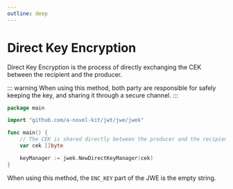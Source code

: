 ```yaml
---
outline: deep
---
```


# Direct Key Encryption

Direct Key Encryption is the process of directly exchanging the CEK between the recipient and the producer.

::: warning
When using this method, both party are responsible for safely keeping the key, and sharing it through a secure
channel.
:::

```go
package main

import "github.com/a-novel-kit/jwt/jwe/jwek"

func main() {
	// The CEK is shared directly between the producer and the recipient.
	var cek []byte

	keyManager := jwek.NewDirectKeyManager(cek)
}
```

When using this method, the `ENC_KEY` part of the JWE is the empty string.
